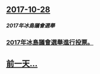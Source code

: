 ## [2017-10-28](/zh/news/2017/10/28/index.md)

##### 2017年冰島議會選舉
### [2017年冰島議會選舉進行投票。 ](/zh/news/2017/10/28/2017年冰島議會選舉進行投票.md)
## [前一天...](/zh/news/2017/10/27/index.md)

